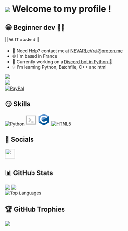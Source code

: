 ![](https://user-images.githubusercontent.com/18350557/176309783-0785949b-9127-417c-8b55-ab5a4333674e.gif) Welcome to my profile !
=============================================================================================================================

😁 Beginner dev 👨‍💻
------------


||  💻 IT student  ||


* 🔗  Need Help? contact me at [NEVARLeVrai@proton.me](mailto:NEVARLeVrai@proton.me)
* 🌐  I'm based in France
* 🚀  Currently working on a [Discord bot in Python 🐍](https://github.com/NEVARLeVrai/Python-Discord-Bot)
* 💡  I'm learning Python, Batchfile, C++ and html

<a href="https://www.github.com/NEVARLeVrai" target="_blank" rel="noreferrer"><img
src="https://img.shields.io/github/followers/NEVARLeVrai?logo=github&style=for-the-badge&color=0891b2&labelColor=1c1917" /></a><br/>
[![](https://visitcount.itsvg.in/api?id=NEVARLeVrai&icon=8&color=12)](https://visitcount.itsvg.in)<br/>
[![PayPal](https://img.shields.io/badge/PayPal-00457C?style=for-the-badge&logo=paypal&logoColor=white)](https://paypal.me/DanielsSoares) 

## 😏 Skills

<p align="left">
<a href="https://www.python.org/" target="_blank" rel="noreferrer"><img src="https://raw.githubusercontent.com/danielcranney/readme-generator/main/public/icons/skills/python-colored.svg" width="36" height="36" alt="Python"/></a>
<a href="https://en.wikipedia.org/wiki/Batch_file" target="_blank" rel="noreferrer"><img src="https://raw.githubusercontent.com/NEVARLeVrai/Random-Stuffs/main/bat.svg" width="36" height="36" alt="Batch" /></a>
<a href="https://en.wikipedia.org/wiki/C++" target="_blank" rel="noreferrer"> <img src="https://raw.githubusercontent.com/devicons/devicon/master/icons/c/c-original.svg" alt="c++" width="40" height="40"/> </a>
<a href="https://en.wikipedia.org/wiki/HTML5" target="_blank" rel="noreferrer"><img src="https://raw.githubusercontent.com/danielcranney/readme-generator/main/public/icons/skills/html5-colored.svg" width="36" height="36" alt="HTML5" /></a></p>

## 💬 Socials

<p align="left"> <a href="https://discord.com/users/745923070736465940" target="_blank" rel="noreferrer"><img src="https://raw.githubusercontent.com/danielcranney/readme-generator/main/public/icons/socials/discord.svg" width="32" height="32" /></a></p>


## 📊 GitHub Stats
![](https://github-readme-stats.vercel.app/api?username=NEVARLeVrai&theme=dark&hide_border=true&include_all_commits=true&count_private=true)
![](https://github-readme-streak-stats.herokuapp.com/?user=NEVARLeVrai&theme=dark&hide_border=true)<br/>
<a href="https://github.com/NEVARLeVrai" align="left"><img src="https://github-readme-stats.vercel.app/api/top-langs/?username=NEVARLeVrai&langs_count=10&title_color=ffffff&text_color=ffffff&icon_color=0891b2&bg_color=1c1917&hide_border=true&locale=en&custom_title=Top%20%Languages" alt="Top Languages" /></a>

## 🏆 GitHub Trophies
![](https://github-profile-trophy.vercel.app/?username=NEVARLeVrai&theme=radical&no-frame=true&no-bg=true&margin-w=4)
